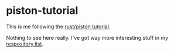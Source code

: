 # piston-tutorial

This is me following the [rust/piston tutorial](http://piston-tutorial.logdown.com).

Nothing to see here really. I've got way more interesting stuff in my [respository list](https://github.com/despawnerer?tab=repositories).
